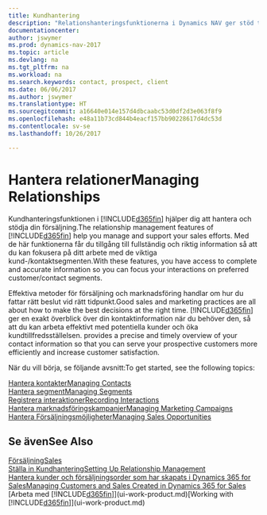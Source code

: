 ```yaml
---
title: Kundhantering
description: "Relationshanteringsfunktionerna i Dynamics NAV ger stöd till din försäljning och låter dig komma åt information om kontakter och potentiella kunder så att du effektivt kan betjäna kunder."
documentationcenter: 
author: jswymer
ms.prod: dynamics-nav-2017
ms.topic: article
ms.devlang: na
ms.tgt_pltfrm: na
ms.workload: na
ms.search.keywords: contact, prospect, client
ms.date: 06/06/2017
ms.author: jswymer
ms.translationtype: HT
ms.sourcegitcommit: a16640e014e157d4dbcaabc53d0df2d3e063f8f9
ms.openlocfilehash: e48a11b73cd844b4eacf157bb90228617d4dc53d
ms.contentlocale: sv-se
ms.lasthandoff: 10/26/2017

---
```

# <a name="managing-relationships"></a><span data-ttu-id="bb716-103">Hantera relationer</span><span class="sxs-lookup"><span data-stu-id="bb716-103">Managing Relationships</span></span>
<span data-ttu-id="bb716-104">Kundhanteringsfunktionen i [!INCLUDE[d365fin](includes/d365fin_md.md)] hjälper dig att hantera och stödja din försäljning.</span><span class="sxs-lookup"><span data-stu-id="bb716-104">The relationship management features of [!INCLUDE[d365fin](includes/d365fin_md.md)] help you manage and support your sales efforts.</span></span> <span data-ttu-id="bb716-105">Med de här funktionerna får du tillgång till fullständig och riktig information så att du kan fokusera på ditt arbete med de viktiga kund-/kontaktsegmenten.</span><span class="sxs-lookup"><span data-stu-id="bb716-105">With these features, you have access to complete and accurate information so you can focus your interactions on preferred customer/contact segments.</span></span>

<span data-ttu-id="bb716-106">Effektiva metoder för försäljning och marknadsföring handlar om hur du fattar rätt beslut vid rätt tidpunkt.</span><span class="sxs-lookup"><span data-stu-id="bb716-106">Good sales and marketing practices are all about how to make the best decisions at the right time.</span></span> [!INCLUDE[d365fin](includes/d365fin_md.md)]<span data-ttu-id="bb716-107"> ger en exakt överblick över din kontaktinformation när du behöver den, så att du kan arbeta effektivt med potentiella kunder och öka kundtillfredsställelsen.</span><span class="sxs-lookup"><span data-stu-id="bb716-107"> provides a precise and timely overview of your contact information so that you can serve your prospective customers more efficiently and increase customer satisfaction.</span></span>

<span data-ttu-id="bb716-108">När du vill börja, se följande avsnitt:</span><span class="sxs-lookup"><span data-stu-id="bb716-108">To get started, see the following topics:</span></span>

[<span data-ttu-id="bb716-109">Hantera kontakter</span><span class="sxs-lookup"><span data-stu-id="bb716-109">Managing Contacts</span></span>](marketing-contacts.md)  
[<span data-ttu-id="bb716-110">Hantera segment</span><span class="sxs-lookup"><span data-stu-id="bb716-110">Managing Segments</span></span>](marketing-segments.md)  
[<span data-ttu-id="bb716-111">Registrera interaktioner</span><span class="sxs-lookup"><span data-stu-id="bb716-111">Recording Interactions</span></span>](marketing-interactions.md)  
[<span data-ttu-id="bb716-112">Hantera marknadsföringskampanjer</span><span class="sxs-lookup"><span data-stu-id="bb716-112">Managing Marketing Campaigns</span></span>](marketing-campaigns.md)  
[<span data-ttu-id="bb716-113">Hantera Försäljningsmöjligheter</span><span class="sxs-lookup"><span data-stu-id="bb716-113">Managing Sales Opportunities</span></span>](marketing-manage-sales-opportunities.md)

## <a name="see-also"></a><span data-ttu-id="bb716-114">Se även</span><span class="sxs-lookup"><span data-stu-id="bb716-114">See Also</span></span>
[<span data-ttu-id="bb716-115">Försäljning</span><span class="sxs-lookup"><span data-stu-id="bb716-115">Sales</span></span>](sales-manage-sales.md)  
[<span data-ttu-id="bb716-116">Ställa in Kundhantering</span><span class="sxs-lookup"><span data-stu-id="bb716-116">Setting Up Relationship Management</span></span>](marketing-setup-marketing.md)  
[<span data-ttu-id="bb716-117">Hantera kunder och försäljningsorder som har skapats i Dynamics 365 for Sales</span><span class="sxs-lookup"><span data-stu-id="bb716-117">Managing Customers and Sales Created in Dynamics 365 for Sales</span></span>](marketing-integrate-dynamicscrm.md)  
<span data-ttu-id="bb716-118">[Arbeta med [!INCLUDE[d365fin](includes/d365fin_md.md)]](ui-work-product.md)</span><span class="sxs-lookup"><span data-stu-id="bb716-118">[Working with [!INCLUDE[d365fin](includes/d365fin_md.md)]](ui-work-product.md)</span></span>  

